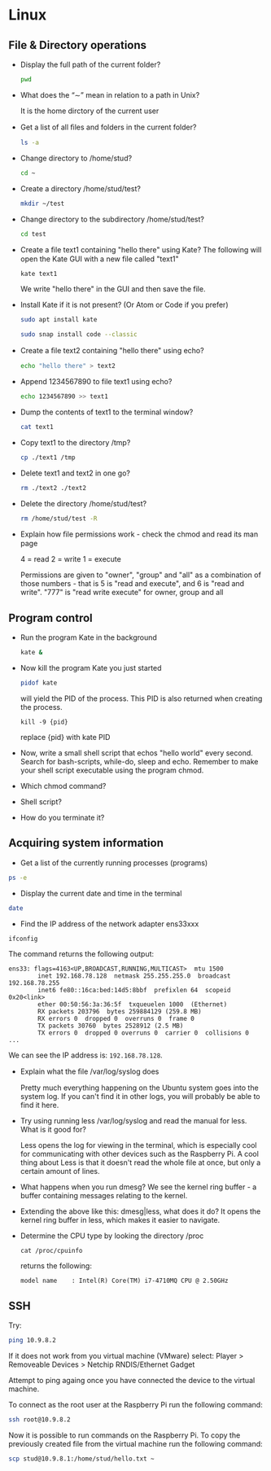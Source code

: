 # Linux
## File & Directory operations

* Display the full path of the current folder?

  ``` bash
  pwd
  ```

* What does the “∼” mean in relation to a path in Unix?

  It is the home dirctory of the current user

* Get a list of all ﬁles and folders in the current folder?

  ``` bash
  ls -a
  ```

* Change directory to /home/stud?

  ``` bash
  cd ~
  ```

* Create a directory /home/stud/test?

  ``` bash
  mkdir ~/test
  ```

* Change directory to the subdirectory /home/stud/test?

  ``` bash
  cd test
  ```

* Create a ﬁle text1 containing "hello there" using Kate?
  The following will open the Kate GUI with a new file called "text1"
  ```
  kate text1
  ```
  We write "hello there" in the GUI and then save the file.

* Install Kate if it is not present? (Or Atom or Code if you prefer)

  ``` bash
  sudo apt install kate
  ```

  ``` bash
  sudo snap install code --classic
  ```

* Create a ﬁle text2 containing "hello there" using echo?

  ``` bash
  echo "hello there" > text2
  ```

* Append 1234567890 to file text1 using echo?

  ``` bash
  echo 1234567890 >> text1
  ```
  
* Dump the contents of text1 to the terminal window?

  ``` bash
  cat text1
  ```

* Copy text1 to the directory /tmp?
  ``` bash
  cp ./text1 /tmp
  ```

* Delete text1 and text2 in one go?
  ``` bash
  rm ./text2 ./text2
  ```

* Delete the directory /home/stud/test?
  ``` bash
  rm /home/stud/test -R
  ```

* Explain how ﬁle permissions work - check the chmod and read its man page

  4 = read
  2 = write
  1 = execute

  Permissions are given to "owner", "group" and "all" as a combination of those numbers - that is 5 is "read and execute", and 6 is "read and write". "777" is "read write execute" for owner, group and all

## Program control

* Run the program Kate in the background
  ``` bash
  kate &
  ```

* Now kill the program Kate you just started
  ``` bash
  pidof kate
  ```
  will yield the PID of the process. This PID is also returned when creating the process.

  ```
  kill -9 {pid}
  ```
  replace {pid} with kate PID

* Now, write a small shell script that echos "hello world" every second. Search for bash-scripts, while-do, sleep and echo. Remember to make your shell script executable using the program chmod.



* Which chmod command?
* Shell script?
* How do you terminate it?

## Acquiring system information

* Get a list of the currently running processes (programs)

``` bash
ps -e
```

* Display the current date and time in the terminal

``` bash
date
```

* Find the IP address of the network adapter ens33xxx

``` bash
ifconfig
```

The command returns the following output:

``` output
ens33: flags=4163<UP,BROADCAST,RUNNING,MULTICAST>  mtu 1500
        inet 192.168.78.128  netmask 255.255.255.0  broadcast 192.168.78.255
        inet6 fe80::16ca:bed:14d5:8bbf  prefixlen 64  scopeid 0x20<link>
        ether 00:50:56:3a:36:5f  txqueuelen 1000  (Ethernet)
        RX packets 203796  bytes 259884129 (259.8 MB)
        RX errors 0  dropped 0  overruns 0  frame 0
        TX packets 30760  bytes 2528912 (2.5 MB)
        TX errors 0  dropped 0 overruns 0  carrier 0  collisions 0
...
```

We can see the IP address is: ``192.168.78.128``.

* Explain what the ﬁle /var/log/syslog does

  Pretty much everything happening on the Ubuntu system goes into the system log. If you can't find it in other logs, you will probably be able to find it here. 
    
* Try using running less /var/log/syslog and read the manual for less. What is it good for?

  Less opens the log for viewing in the terminal, which is especially cool for communicating with other devices such as the Raspberry Pi. A cool thing about Less is that it doesn\'t read the whole file at once, but only a certain amount of lines.

* What happens when you run dmesg?
  We see the kernel ring buffer - a buffer containing messages relating to the kernel.
   
* Extending the above like this: dmesg|less, what does it do?
  It opens the kernel ring buffer in less, which makes it easier to navigate.

* Determine the CPU type by looking the directory /proc

  ```
  cat /proc/cpuinfo
  ```
  returns the following:
  ```
  model name	: Intel(R) Core(TM) i7-4710MQ CPU @ 2.50GHz
  ```

## SSH

Try:

``` bash
ping 10.9.8.2
```

If it does not work from you virtual machine (VMware) select: Player > Removeable Devices > Netchip RNDIS/Ethernet Gadget

Attempt to ping againg once you have connected the device to the virtual machine.

To connect as the root user at the Raspberry Pi run the following command:

``` bash
ssh root@10.9.8.2
```

Now it is possible to run commands on the Raspberry Pi. To copy the previously created file from the virtual machine run the following command:

``` bash
scp stud@10.9.8.1:/home/stud/hello.txt ~
```
